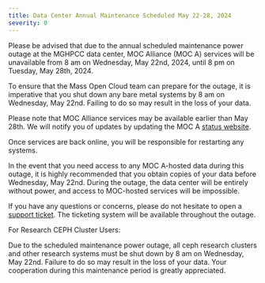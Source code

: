 ```yaml
---
title: Data Center Annual Maintenance Scheduled May 22-28, 2024
severity: 0
---
```


Please be advised that due to the annual scheduled maintenance power
outage at the MGHPCC data center, MOC Alliance (MOC A) services will
be unavailable from 8 am on Wednesday, May 22nd, 2024, until 8 pm on
Tuesday, May 28th, 2024.

To ensure that the Mass Open Cloud team can prepare for the outage,
it is imperative that you shut down any bare metal systems by 8 am on
Wednesday, May 22nd. Failing to do so may result in the loss of
your data.

Please note that MOC Alliance services may be available earlier than
May 28th. We will notify you of updates by updating the MOC A
[status website][status].

Once services are back online, you will be responsible for restarting
any systems.

In the event that you need access to any MOC A-hosted data during this
outage, it is highly recommended that you obtain copies of your data
before Wednesday, May 22nd. During the outage, the data center will be
entirely without power, and access to MOC-hosted services will be
impossible.

If you have any questions or concerns, please do not hesitate to open
a [support ticket][ticket]. The ticketing system will be available
throughout the outage.

For Research CEPH Cluster Users:

Due to the scheduled maintenance power outage, all ceph research
clusters and other research systems must be shut down by 8 am on
Wednesday, May 22nd. Failure to do so may result in the loss of your
data. Your cooperation during this maintenance period is greatly
appreciated.

[ticket]: https://support.massopen.cloud
[status]: https://status.massopen.cloud/